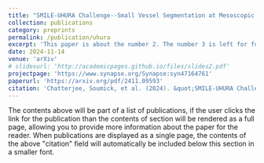 ```yaml
---
title: "SMILE-UHURA Challenge--Small Vessel Segmentation at Mesoscopic Scale from Ultra-High Resolution 7T Magnetic Resonance Angiograms"
collection: publications
category: preprints
permalink: /publication/uhura
excerpt: 'This paper is about the number 2. The number 3 is left for future work.'
date: 2024-11-14
venue: 'arXiv'
# slidesurl: 'http://academicpages.github.io/files/slides2.pdf'
projectpage: 'https://www.synapse.org/Synapse:syn47164761'
paperurl: 'https://arxiv.org/pdf/2411.09593'
citation: 'Chatterjee, Soumick, et al. (2024). &quot;SMILE-UHURA Challenge--Small Vessel Segmentation at Mesoscopic Scale from Ultra-High Resolution 7T Magnetic Resonance Angiograms.&quot; <i>arXiv</i>. 2411.09593.'
---
```


The contents above will be part of a list of publications, if the user clicks the link for the publication than the contents of section will be rendered as a full page, allowing you to provide more information about the paper for the reader. When publications are displayed as a single page, the contents of the above "citation" field will automatically be included below this section in a smaller font.